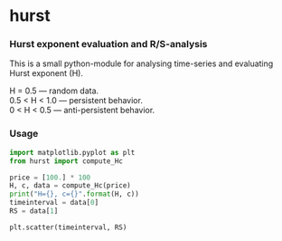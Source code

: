 # hurst
### Hurst exponent evaluation and R/S-analysis

This is a small python-module for analysing time-series and evaluating Hurst exponent (H).

H = 0.5 — random data.  
0.5 < H < 1.0 — persistent behavior.  
0 < H < 0.5 — anti-persistent behavior.  

### Usage
```python
import matplotlib.pyplot as plt
from hurst import compute_Hc

price = [100.] * 100
H, c, data = compute_Hc(price)
print("H={}, c={}".format(H, c))
timeinterval = data[0]
RS = data[1]

plt.scatter(timeinterval, RS)
```
